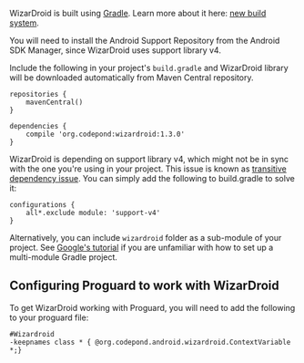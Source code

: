 WizarDroid is built using [Gradle](http://www.gradle.org/). Learn more about it here: [new build system](http://tools.android.com/tech-docs/new-build-system/user-guide).

You will need to install the Android Support Repository from the Android SDK Manager, since WizarDroid uses support library v4.

Include the following in your project's `build.gradle` and WizarDroid library will be downloaded automatically from Maven Central repository.

    repositories {
        mavenCentral()
    }

    dependencies {
        compile 'org.codepond:wizardroid:1.3.0'
    }

WizarDroid is depending on support library v4, which might not be in sync with the one you're using in your project. This issue is known as [transitive dependency issue](http://www.concretepage.com/build-tools/gradle/gradle-exclude-transitive-dependency-example). You can simply add the following to build.gradle to solve it:

```
configurations {
    all*.exclude module: 'support-v4'
}
```

Alternatively,  you can include `wizardroid` folder as a sub-module of your project. See [Google's tutorial](http://tools.android.com/tech-docs/new-build-system/user-guide#TOC-Dependencies-Android-Libraries-and-Multi-project-setup) if you are unfamiliar with how to set up a multi-module Gradle project. 

## Configuring Proguard to work with WizarDroid

To get WizarDroid working with Proguard, you will need to add the following to your proguard file:

	#Wizardroid
	-keepnames class * { @org.codepond.android.wizardroid.ContextVariable *;}